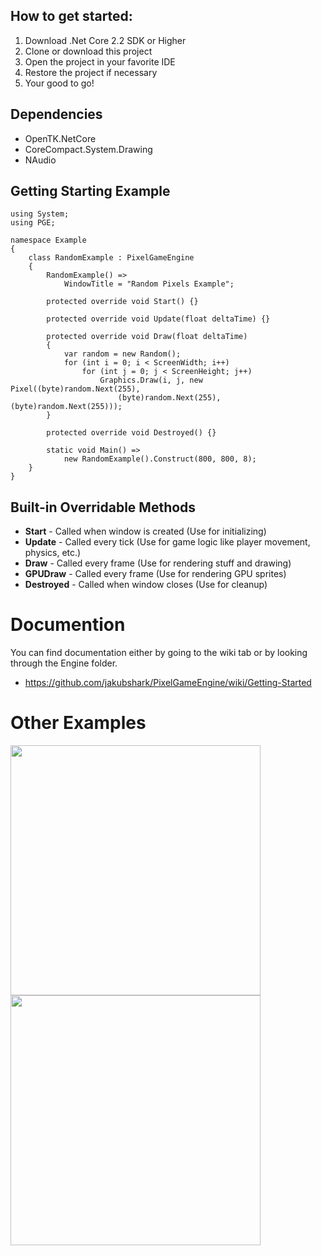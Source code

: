 ## How to get started:
1. Download .Net Core 2.2 SDK or Higher
2. Clone or download this project
3. Open the project in your favorite IDE
4. Restore the project if necessary
5. Your good to go!

## Dependencies
* OpenTK.NetCore
* CoreCompact.System.Drawing
* NAudio

## Getting Starting Example
```
using System;
using PGE;

namespace Example
{
    class RandomExample : PixelGameEngine
    {
        RandomExample() =>
            WindowTitle = "Random Pixels Example";
    
        protected override void Start() {}

        protected override void Update(float deltaTime) {}

        protected override void Draw(float deltaTime)
        {
            var random = new Random();
            for (int i = 0; i < ScreenWidth; i++)
                for (int j = 0; j < ScreenHeight; j++)
                    Graphics.Draw(i, j, new Pixel((byte)random.Next(255), 
                        (byte)random.Next(255), (byte)random.Next(255)));
        }

        protected override void Destroyed() {}

        static void Main() => 
            new RandomExample().Construct(800, 800, 8);
    }
}
```
## Built-in Overridable Methods
  * **Start** - Called when window is created (Use for initializing)
  * **Update** - Called every tick (Use for game logic like player movement, physics, etc.)
  * **Draw** - Called every frame (Use for rendering stuff and drawing)
  * **GPUDraw** - Called every frame (Use for rendering GPU sprites)
  * **Destroyed** - Called when window closes (Use for cleanup)
  
# Documention
You can find documentation either by going to the wiki tab or
by looking through the Engine folder.

* https://github.com/jakubshark/PixelGameEngine/wiki/Getting-Started

# Other Examples
<img src="https://i.imgur.com/SPTGHfe.gif" width="400"><img src="https://i.imgur.com/sgPtLmT.gif" width="400">

